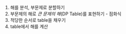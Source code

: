 1. 해를 분석, 부문제로 분할하기
2. 부문제의 해로 *큰 문제의 해*(DP Table)를 표현하기 - 점화식
3. 적당한 순서로 table을 채우기
4. table에서 해를 계산